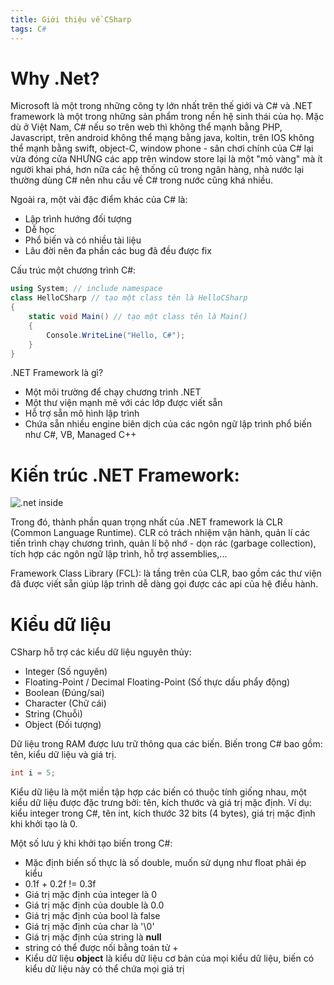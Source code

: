 ```yaml
---
title: Giới thiệu về CSharp
tags: C#
---
```


# Why .Net?
Microsoft là một trong những công ty lớn nhất trên thế giới và C# và .NET framework là một trong những sản phẩm trong nền hệ sinh thái của họ. Mặc dù ở Việt Nam, C# nếu so trên web thì không thể mạnh bằng PHP, Javascript, trên android không thể mạng bằng java, koltin, trên IOS không thể mạnh bằng swift, object-C, window phone - sân chơi chính của C# lại vừa đóng cửa NHƯNG các app trên window store lại là một "mỏ vàng" mà ít người khai phá, hơn nữa các hệ thống cũ trong ngân hàng, nhà nước lại thường dùng C# nên nhu cầu về C# trong nước cũng khá nhiều.

Ngoài ra, một vài đặc điểm khác của C# là:
* Lập trình hướng đối tượng
* Dễ học
* Phổ biến và có nhiều tài liệu
* Lâu đời nên đa phần các bug đã đều được fix

Cấu trúc một chương trình C#:
```csharp
using System; // include namespace
class HelloCSharp // tạo một class tên là HelloCSharp 
{
	static void Main() // tạo một class tên là Main()
	{
		Console.WriteLine("Hello, C#"); 
	}
}
```

.NET Framework là gì?
* Một môi trường để chạy chương trình .NET
* Một thư viện mạnh mẽ với các lớp được viết sẵn
* Hỗ trợ sẵn mô hình lập trình
* Chứa sẵn nhiều engine biên dịch của các ngôn ngữ lập trình phổ biến như C#, VB, Managed C++

# Kiến trúc .NET Framework:
![.net inside](http://www-igm.univ-mlv.fr/~dr/XPOSE2002/Tedeschi/images/dotnet_framework.gif)

Trong đó, thành phần quan trọng nhất của .NET framework là CLR (Common Language Runtime). CLR có trách nhiệm vận hành, quản lí các tiến trình chạy chương trình, quản lí bộ nhớ - dọn rác (garbage collection), tích hợp các ngôn ngữ lập trình, hỗ trợ assemblies,...

Framework Class Library (FCL): là tầng trên của CLR, bao gồm các thư viện đã được viết sẵn giúp lập trình dễ dàng gọi được các api của hệ điều hành.

# Kiểu dữ liệu
CSharp hỗ trợ các kiểu dữ liệu nguyên thủy:
* Integer (Số nguyên)
* Floating-Point / Decimal Floating-Point (Số thực dấu phẩy động)
* Boolean (Đúng/sai)
* Character (Chữ cái)
* String (Chuỗi)
* Object (Đối tượng)

Dữ liệu trong RAM được lưu trữ thông qua các biến. Biến trong C# bao gồm: tên, kiểu dữ liệu và giá trị.
```csharp
int i = 5;
```

Kiểu dữ liệu là một miền tập hợp các biến có thuộc tính giống nhau, một kiểu dữ liệu được đặc trưng bởi: tên, kích thước và giá trị mặc định. Ví dụ: kiểu integer trong C#, tên int, kích thước 32 bits (4 bytes), giá trị mặc định khi khởi tạo là 0.

Một số lưu ý khi khởi tạo biến trong C#:
* Mặc định biến số thực là số double, muốn sử dụng như float phải ép kiểu
* 0.1f + 0.2f != 0.3f
* Giá trị mặc định của integer là 0
* Giá trị mặc định của double là 0.0
* Giá trị mặc định của bool là false
* Giá trị mặc định của char là '\0'
* Giá trị mặc định của string là **null**
* string có thể được nối bằng toán tử + 
* Kiểu dữ liệu **object** là kiểu dữ liệu cơ bản của mọi kiểu dữ liệu, biến có kiểu dữ liệu này có thể chứa mọi giá trị

